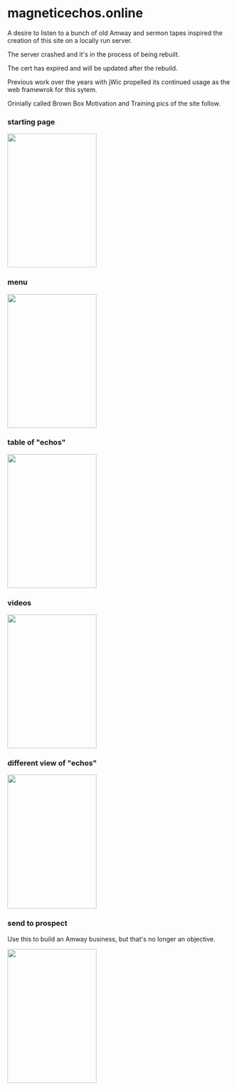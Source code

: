 # magneticechos.online

A desire to listen to a bunch of old Amway and sermon tapes inspired the creation of this site on a locally run server.

The server crashed and it's in the process of being rebuilt.

The cert has expired and will be updated after the rebuild.

Previous work over the years with jWic propelled its continued usage as the web framewrok for this sytem.

Orinially called Brown Box Motivation and Training pics of the site follow.

### starting page

<img src="https://github.com/hank-greene/magneticechos.online/blob/main/00-pics/01-front-page.png?raw=true" style="width:200px ; height:300px"/>

### menu

<img src="https://github.com/hank-greene/magneticechos.online/blob/main/00-pics/02-menu.png?raw=true" style="width:200px ; height:300px"/>

### table of "echos"

<img src="https://github.com/hank-greene/magneticechos.online/blob/main/00-pics/03-table.png?raw=true" style="width:200px ; height:300px"/>

### videos

<img src="https://github.com/hank-greene/magneticechos.online/blob/main/00-pics/04-videos.png?raw=true" style="width:200px ; height:300px"/>

### different view of "echos"

<img src="https://github.com/hank-greene/magneticechos.online/blob/main/00-pics/05-echo-list.png?raw=true" style="width:200px ; height:300px"/>

### send to prospect

Use this to build an Amway business, but that's no longer an objective.

<img src="https://github.com/hank-greene/magneticechos.online/blob/main/00-pics/06-send-to-prospect.png?raw=true" style="width:200px ; height:300px"/>





